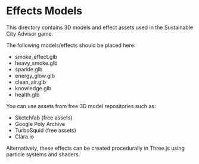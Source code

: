 # Effects Models

This directory contains 3D models and effect assets used in the Sustainable City Advisor game.

The following models/effects should be placed here:
- smoke_effect.glb
- heavy_smoke.glb
- sparkle.glb
- energy_glow.glb
- clean_air.glb
- knowledge.glb
- health.glb

You can use assets from free 3D model repositories such as:
- Sketchfab (free assets)
- Google Poly Archive
- TurboSquid (free assets)
- Clara.io

Alternatively, these effects can be created procedurally in Three.js using particle systems and shaders.
